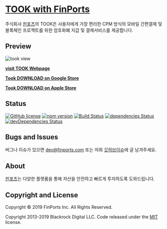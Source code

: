 # [TOOK with FinPorts](https://took.finports.com)

주식회사 [핀포츠](https://finports.com)의 TOOK은 사용자에게 가장 편리한 CPM 방식의 모바일 간편결재 및 블록체인 프로젝트를 위한 암호화폐 지갑 및 결제서비스를 제공합니다.

## Preview

![took view](https://user-images.githubusercontent.com/13456532/66971538-a395aa00-f0cc-11e9-9729-a4cbe9968d10.png)

**[visit TOOK Webpage](https://took.finports.com)**

**[Took DOWNLOAD on Google Store](https://play.google.com/store/apps/details?id=com.finports.took)**

**[Took DOWNLOAD on Apple Store](https:took.finports.com)**

## Status

[![GitHub license](https://img.shields.io/badge/license-MIT-blue.svg)](https://raw.githubusercontent.com/BlackrockDigital/startbootstrap-new-age/master/LICENSE)
[![npm version](https://img.shields.io/npm/v/startbootstrap-new-age.svg)](https://www.npmjs.com/package/startbootstrap-new-age)
[![Build Status](https://travis-ci.org/BlackrockDigital/startbootstrap-new-age.svg?branch=master)](https://travis-ci.org/BlackrockDigital/startbootstrap-new-age)
[![dependencies Status](https://david-dm.org/BlackrockDigital/startbootstrap-new-age/status.svg)](https://david-dm.org/BlackrockDigital/startbootstrap-new-age)
[![devDependencies Status](https://david-dm.org/BlackrockDigital/startbootstrap-new-age/dev-status.svg)](https://david-dm.org/BlackrockDigital/startbootstrap-new-age?type=dev)

## Bugs and Issues

버그나 이슈가 있으면 dev@finports.com 또는 저희 [깃허브이슈](https://github.com/finports/MBY_Webpage/issues)에 글 남겨주세요.

## About

[핀포츠](https://finports.com)는 다양한 플랫폼을 통해 자산을 안전하고 빠르게 투자하도록 도와드립니다.

## Copyright and License

Copyright © 2019 FinPorts Inc. All Rights Reserved.

Copyright 2013-2019 Blackrock Digital LLC. Code released under the [MIT](https://github.com/BlackrockDigital/startbootstrap-new-age/blob/gh-pages/LICENSE) license.
